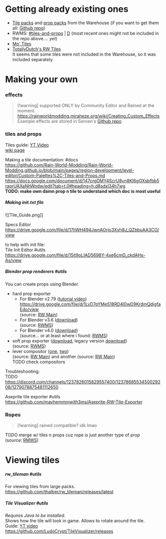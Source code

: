 # Getting already existing ones  
- [Tile packs](https://seroen.github.io/Seroens-Repo/tiles.html) and [prop packs](https://seroen.github.io/Seroens-Repo/props.html) from the Warehouse (if you want to get them all: [Github repo](https://github.com/Seroen/Seroens-Repo-Files))  
- RWMS: [\#tiles-and-props](https://discord.com/channels/1237826015829557400/1240708497469866134) | [D](discord://discord.com/channels/1237826015829557400/1240708497469866134) (most recent ones might not be included in the repo above.... *yet*)  
- [Mo' Tiles](https://github.com/rwslugcat/mo-tiles-rw/releases/tag/release)  
- [TotallyDutch's RW Tiles](https://github.com/totallydutch/Totallydutch-s-RW-tiles)  
It seems that some tiles were not included in the Warehouse, so it was included separately.



  
# Making your own

### effects  
>[!warning] supported ONLY by Community Editor and Rained at the moment.  
https://rainworldmodding.miraheze.org/wiki/Creating_Custom_Effects  
Example effects are stored in Seroen's [Github repo](https://github.com/Seroen/Seroens-Repo-Files/tree/main/Effects/Example%20Effects)   
### tiles and props  
Tiles guide: [YT Video](https://www.youtube.com/watch?v=maOTf24PEKs&list=PLOpeR3bQUKEJIGBJ3TATHBLmNvZwyYioT&index=9)  
[wiki page](https://rainworldmodding.miraheze.org/wiki/Creating_Custom_Tiles_and_Props)

Making a tile documentation: #docs  
https://github.com/Rain-World-Modding/Rain-World-Modding.github.io/blob/main/pages/region-development/level-editor/Custom-Palettes%2C-Tiles-and-Props.md  
https://docs.google.com/document/d/147crgDMY4ScrU8vn8Kl6gOXsbfbb5raprUAXaNhWndw/edit?tab=t.0#heading=h.d8sdxl34h7wg  
**TODO: make own damn prop n tile to understand which doc is most useful**

##### Making init.txt file  
![[Tile_Guide.png]]

Specs Editor  
https://drive.google.com/file/d/17hWH494JwnAOrjo3Xyh8J_QZbbuAA3CO/view

to help with init file:   
Tile Init Editor #utils  
https://drive.google.com/file/d/15it9oLIAD5698Y-4xe6cmD_ckdAHs-As/view 

##### Blender prop renderers #utils  
You can create props using Blender.   
- hard prop exporter  
	- For Blender v2.79 ([tutorial video](https://youtu.be/8Nm1jWggH2I))   
	https://drive.google.com/file/d/1LvD7pYMeS18RD4l0wD9KrdmQdigfaEdo/view   
	(source: [RW Main](https://discord.com/channels/291184728944410624/305139167300550666/420327770187366400))  
	- For Blender v3.6 ([download](https://nqywadcmwusjqlrg.public.blob.vercel-storage.com/notes/files/lediting/blender/rainworldProp35_LeeMoriya-9fLHrvIhXe5nMQ5qb3giZSsEsD1xZJ.blend))  
	(source: [RWMS](https://discord.com/channels/1237826015829557400/1238172653819527168/1245868873140539402))  
	- For Blender v4.0 ([download](https://nqywadcmwusjqlrg.public.blob.vercel-storage.com/notes/files/lediting/blender/rainworldProp40-a3M97rg2XAjOsxW9Te8Ut3Agsa9nae.blend))  
	(source... or at least where i found: [RWMS](https://discord.com/channels/1237826015829557400/1237868553450029208/1273024775291277313))  
- soft prop exporter ([download](https://nqywadcmwusjqlrg.public.blob.vercel-storage.com/notes/files/lediting/blender/SoftPropRenderer2-TmpJnWr9hjv26yJlgtGz1g2CzQoeD9.blend), legacy version [download](https://nqywadcmwusjqlrg.public.blob.vercel-storage.com/notes/files/lediting/blender/SoftPropRenderer2Legacy-69bFC7yxPu9EfycaQb6APufQbo4Tfq.blend))  
(source: [RWMS](https://discord.com/channels/1237826015829557400/1238172653819527168/1245873535822598165))  
- lever compositor ([one](https://nqywadcmwusjqlrg.public.blob.vercel-storage.com/notes/files/lediting/blender/Rain_World_Level_Compositor-VHiHHdVwTF19r0hE472p6TKkCGzH0K.blend), [two](https://nqywadcmwusjqlrg.public.blob.vercel-storage.com/notes/files/lediting/blender/Basic%20level%20compositor-NeBhPcLl9ohQP0OHOT7Zk3nzKAMVjF.blend))  
(source: [RW Main](https://discord.com/channels/291184728944410624/804088181904375819/1084222820818628618)) and another (source: [RW Main](https://discord.com/channels/291184728944410624/431534164932689921/1292092416244842627))  
TODO check compositors

Troubleshooting:  
TODO  
https://discord.com/channels/1237826015829557400/1237868553450029208/1279078875481112650



Aseprite tile exporter #utils  
https://github.com/mayhemmmwith3ms/Aseprite-RW-Tile-Exporter  
### Ropes  
> [!warning] rained compatible? idk lmao

TODO merge w/ tiles n props cuz rope is just another type of prop  
(source: [RMWS](https://discord.com/channels/1237826015829557400/1237868553450029208/1283877744857583737))  
# Viewing tiles  
##### rw_tileman #utils  
For viewing tiles from large packs.  
https://github.com/thalber/rw_tileman/releases/latest

##### Tile Visualizer #utils  
*Requires Java to be installed.*  
Shows how the tile will look in game. Allows to rotate around the tile.  
Guide: [YT video](https://youtu.be/MoX6hXQZVMw)  
https://github.com/LudoCrypt/TileVisualizer/releases
